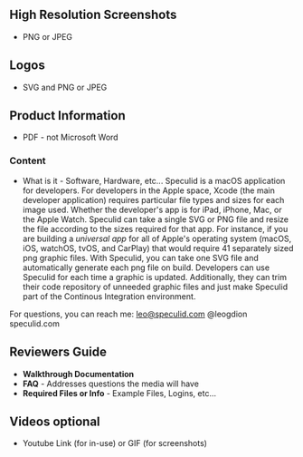 
## High Resolution Screenshots 
- PNG or JPEG

## Logos
- SVG and PNG or JPEG

## Product Information
- PDF - not Microsoft Word

### Content
- What is it - Software, Hardware, etc...
Speculid is a macOS application for developers.
For developers in the Apple space, Xcode (the main developer application) requires particular file types and sizes for each image used. Whether the developer's app is for iPad, iPhone, Mac, or the Apple Watch. Speculid can take a single SVG or PNG file and resize the file according to the sizes required for that app.
For instance, if you are building a _universal app_ for all of Apple's operating system (macOS, iOS, watchOS, tvOS, and CarPlay) that would require 41 separately sized png graphic files. With Speculid, you can take one SVG file and automatically generate each png file on build.
Developers can use Speculid for each time a graphic is updated. Additionally, they can trim their code repository of unneeded graphic files and just make Speculid part of the Continous Integration environment.

For questions, you can reach me:
leo@speculid.com
@leogdion
speculid.com

## Reviewers Guide
- **Walkthrough Documentation**
- **FAQ** - Addresses questions the media will have
- **Required Files or Info** - Example Files, Logins, etc...


## Videos optional
- Youtube Link (for in-use) or GIF (for screenshots) 
